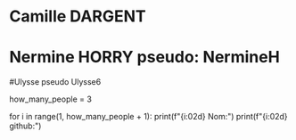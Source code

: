 # Camille DARGENT
# Nermine HORRY pseudo: NermineH
#Ulysse pseudo Ulysse6


how_many_people = 3

for i in range(1, how_many_people + 1):
    print(f"{i:02d} Nom:")
    print(f"{i:02d} github:")
